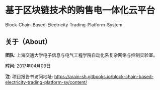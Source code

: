 # 基于区块链技术的购售电一体化云平台

Block-Chain-Based-Electricity-Trading-Platform-System

关于（About）
-------------

**团队**: 上海交通大学电子信息与电气工程学院自动化系复杂网络与控制实验室。

**时间**: 2017年04月09日

**注**: 项目报告书访问地址: https://arain-sh.gitbooks.io/block-chain-based-electricity-trading-platform-sy/content/
